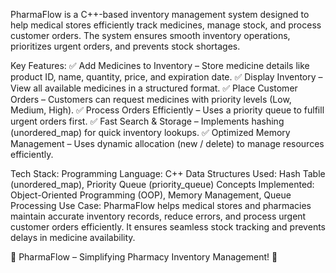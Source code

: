 PharmaFlow is a C++-based inventory management system designed to help medical stores efficiently track medicines, manage stock, and process customer orders. The system ensures smooth inventory operations, prioritizes urgent orders, and prevents stock shortages.

Key Features:
✅ Add Medicines to Inventory – Store medicine details like product ID, name, quantity, price, and expiration date.
✅ Display Inventory – View all available medicines in a structured format.
✅ Place Customer Orders – Customers can request medicines with priority levels (Low, Medium, High).
✅ Process Orders Efficiently – Uses a priority queue to fulfill urgent orders first.
✅ Fast Search & Storage – Implements hashing (unordered_map) for quick inventory lookups.
✅ Optimized Memory Management – Uses dynamic allocation (new / delete) to manage resources efficiently.

Tech Stack:
Programming Language: C++
Data Structures Used: Hash Table (unordered_map), Priority Queue (priority_queue)
Concepts Implemented: Object-Oriented Programming (OOP), Memory Management, Queue Processing
Use Case:
PharmaFlow helps medical stores and pharmacies maintain accurate inventory records, reduce errors, and process urgent customer orders efficiently. It ensures seamless stock tracking and prevents delays in medicine availability.

🚀 PharmaFlow – Simplifying Pharmacy Inventory Management! 🚀
